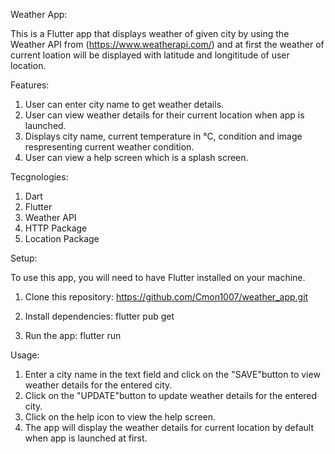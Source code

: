 Weather App:

This is a Flutter app that displays weather of given city by using the Weather API from (https://www.weatherapi.com/) and at first the weather of current loation will be displayed with latitude and longititude of user location.

Features: 
1. User can enter city name to get weather details.
2. User can view weather details for their current location when app is launched.
3. Displays city name, current temperature in °C, condition and image respresenting current weather condition.
4. User can view a help screen which is a splash screen.

Tecgnologies:
1. Dart
2. Flutter
3. Weather API
4. HTTP Package
5. Location Package

Setup:

To use this app, you will need to have Flutter installed on your machine.
1. Clone this repository:
https://github.com/Cmon1007/weather_app.git

2. Install dependencies:
flutter pub get

3. Run the app:
flutter run

Usage:

1. Enter a city name in the text field and click on the "SAVE"button to view weather details for the entered city.
2. Click on the "UPDATE"button to update weather details for the entered city.
3. Click on the help icon to view the help screen.
4. The app will display the weather details for current location by default when app is launched at first.
